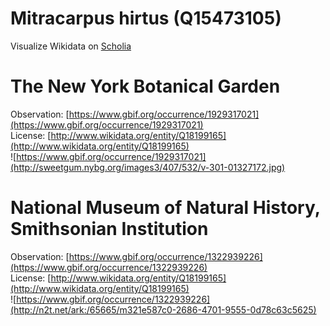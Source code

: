 
Mitracarpus hirtus (Q15473105)
==============================
  
Visualize Wikidata on [Scholia](https://scholia.toolforge.org/taxon/Q15473105)
# The New York Botanical Garden
  
Observation: [https://www.gbif.org/occurrence/1929317021](https://www.gbif.org/occurrence/1929317021)  
License: [http://www.wikidata.org/entity/Q18199165](http://www.wikidata.org/entity/Q18199165)  
![https://www.gbif.org/occurrence/1929317021](http://sweetgum.nybg.org/images3/407/532/v-301-01327172.jpg)
# National Museum of Natural History, Smithsonian Institution
  
Observation: [https://www.gbif.org/occurrence/1322939226](https://www.gbif.org/occurrence/1322939226)  
License: [http://www.wikidata.org/entity/Q18199165](http://www.wikidata.org/entity/Q18199165)  
![https://www.gbif.org/occurrence/1322939226](http://n2t.net/ark:/65665/m321e587c0-2686-4701-9555-0d78c63c5625)